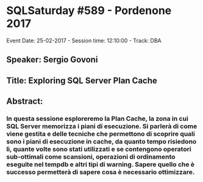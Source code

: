 # SQLSaturday #589 - Pordenone 2017
Event Date: 25-02-2017 - Session time: 12:10:00 - Track: DBA
## Speaker: Sergio Govoni
## Title: Exploring SQL Server Plan Cache
## Abstract:
### In questa sessione esploreremo la Plan Cache, la zona in cui SQL Server memorizza i piani di esecuzione. Si parlerà di come viene gestita e delle tecniche che permettono di scoprire quali sono i piani di esecuzione in cache, da quanto tempo risiedono lì, quante volte sono stati utilizzati e se contengono operatori sub-ottimali come scansioni, operazioni di ordinamento eseguite nel tempdb e altri tipi di warning. Sapere quello che è successo permetterà di sapere cosa è necessario ottimizzare.
